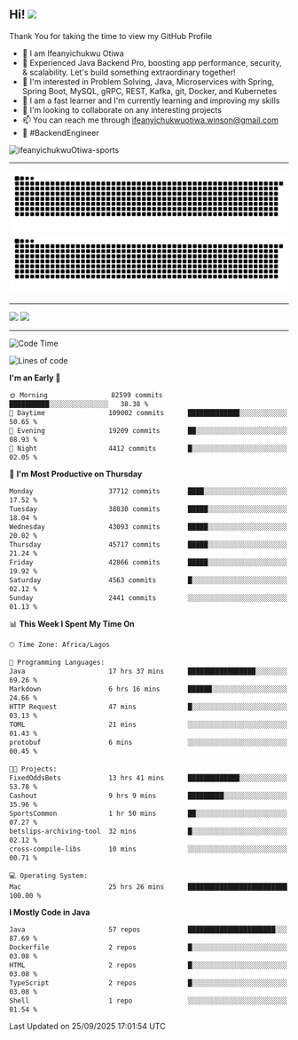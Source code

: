 <!-- BLOG-POST-LIST:START --><!-- BLOG-POST-LIST:END -->

## Hi! <img src="https://media.giphy.com/media/hvRJCLFzcasrR4ia7z/giphy.gif" width="4%"> 

Thank You for taking the time to view my GitHub Profile

- 👋 I am Ifeanyichukwu Otiwa
- 🚀 Experienced Java Backend Pro, boosting app performance, security, & scalability. Let's build something extraordinary together!
- 👀 I'm interested in Problem Solving, Java, Microservices with Spring, Spring Boot, MySQL, gRPC, REST, Kafka, git, Docker, and Kubernetes
- 🌱 I am a fast learner and I'm currently learning and improving my skills
- 💞️ I'm looking to collaborate on any interesting projects
- 📫 You can reach me through ifeanyichukwuotiwa.winson@gmail.com
- 🚀 #BackendEngineer

<p align="left" marginTop="10px"> <img src="https://komarev.com/ghpvc/?username=ifeanyichukwuOtiwa-sports&label=Profile%20views&color=0e75b6&style=for-the-badge" alt="ifeanyichukwuOtiwa-sports" /> </p>

***

<!--🐍📈SNAKEGRAPH / 🌐WEBSITE: https://github.com/Platane/snk -->
![github contribution grid snake animation](https://raw.githubusercontent.com/ifeanyichukwuOtiwa-sports/ifeanyichukwuOtiwa-sports/output/github-contribution-grid-snake-dark.svg#gh-dark-mode-only)![github contribution grid snake animation](https://raw.githubusercontent.com/ifeanyichukwuOtiwa-sports/ifeanyichukwuOtiwa-sports/output/github-contribution-grid-snake.svg#gh-light-mode-only)

***

<p float="left">
  <img float="left" src="https://github-readme-stats.vercel.app/api?username=ifeanyichukwuOtiwa-sports&count_private=true&include_all_commits=true&theme=react&show_icons=true" />
  <img float="right" src="https://github-readme-stats.vercel.app/api/top-langs/?username=ifeanyichukwuOtiwa-sports&layout=compact&show_icons=true&theme=react" /> 
</p>

***



<!--START_SECTION:waka-->
![Code Time](http://img.shields.io/badge/Code%20Time-4%2C257%20hrs%205%20mins-blue)

![Lines of code](https://img.shields.io/badge/From%20Hello%20World%20I%27ve%20Written-61.2%20million%20lines%20of%20code-blue)

**I'm an Early 🐤** 

```text
🌞 Morning                82599 commits       ██████████░░░░░░░░░░░░░░░   38.38 % 
🌆 Daytime                109002 commits      █████████████░░░░░░░░░░░░   50.65 % 
🌃 Evening                19209 commits       ██░░░░░░░░░░░░░░░░░░░░░░░   08.93 % 
🌙 Night                  4412 commits        █░░░░░░░░░░░░░░░░░░░░░░░░   02.05 % 
```
📅 **I'm Most Productive on Thursday** 

```text
Monday                   37712 commits       ████░░░░░░░░░░░░░░░░░░░░░   17.52 % 
Tuesday                  38830 commits       █████░░░░░░░░░░░░░░░░░░░░   18.04 % 
Wednesday                43093 commits       █████░░░░░░░░░░░░░░░░░░░░   20.02 % 
Thursday                 45717 commits       █████░░░░░░░░░░░░░░░░░░░░   21.24 % 
Friday                   42866 commits       █████░░░░░░░░░░░░░░░░░░░░   19.92 % 
Saturday                 4563 commits        █░░░░░░░░░░░░░░░░░░░░░░░░   02.12 % 
Sunday                   2441 commits        ░░░░░░░░░░░░░░░░░░░░░░░░░   01.13 % 
```


📊 **This Week I Spent My Time On** 

```text
🕑︎ Time Zone: Africa/Lagos

💬 Programming Languages: 
Java                     17 hrs 37 mins      █████████████████░░░░░░░░   69.26 % 
Markdown                 6 hrs 16 mins       ██████░░░░░░░░░░░░░░░░░░░   24.66 % 
HTTP Request             47 mins             █░░░░░░░░░░░░░░░░░░░░░░░░   03.13 % 
TOML                     21 mins             ░░░░░░░░░░░░░░░░░░░░░░░░░   01.43 % 
protobuf                 6 mins              ░░░░░░░░░░░░░░░░░░░░░░░░░   00.45 % 

🐱‍💻 Projects: 
FixedOddsBets            13 hrs 41 mins      █████████████░░░░░░░░░░░░   53.78 % 
Cashout                  9 hrs 9 mins        █████████░░░░░░░░░░░░░░░░   35.96 % 
SportsCommon             1 hr 50 mins        ██░░░░░░░░░░░░░░░░░░░░░░░   07.27 % 
betslips-archiving-tool  32 mins             █░░░░░░░░░░░░░░░░░░░░░░░░   02.12 % 
cross-compile-libs       10 mins             ░░░░░░░░░░░░░░░░░░░░░░░░░   00.71 % 

💻 Operating System: 
Mac                      25 hrs 26 mins      █████████████████████████   100.00 % 
```

**I Mostly Code in Java** 

```text
Java                     57 repos            ██████████████████████░░░   87.69 % 
Dockerfile               2 repos             █░░░░░░░░░░░░░░░░░░░░░░░░   03.08 % 
HTML                     2 repos             █░░░░░░░░░░░░░░░░░░░░░░░░   03.08 % 
TypeScript               2 repos             █░░░░░░░░░░░░░░░░░░░░░░░░   03.08 % 
Shell                    1 repo              ░░░░░░░░░░░░░░░░░░░░░░░░░   01.54 % 
```




 Last Updated on 25/09/2025 17:01:54 UTC
<!--END_SECTION:waka-->

<!--
<p align="center">
![trophy](https://github-profile-trophy.vercel.app/?username=ifeanyichukwuOtiwa-sports&theme=onedark) (https://github.com/ryo-ma/github-profile-trophy)
</p>
-->

<!---
ifeanyi-otiwa/ifeanyi-otiwa is a ✨ special ✨ repository because its `README.md` (this file) appears on your GitHub profile.
You can click the Preview link to take a look at your changes.
--->
